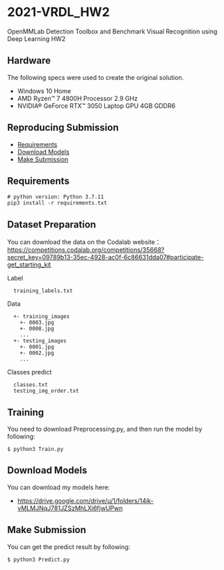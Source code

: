 # 2021-VRDL_HW2
OpenMMLab Detection Toolbox and Benchmark
Visual Recognition using Deep Learning HW2

##  Hardware

The following specs were used to create the original solution.

* Windows 10 Home
* AMD Ryzen™ 7 4800H Processor 2.9 GHz
* NVIDIA® GeForce RTX™ 3050 Laptop GPU 4GB GDDR6

## Reproducing Submission

*   [Requirements](#Requirements)
*   [Download Models](#Download-Models)
*   [Make Submission](#Make-Submission)


## Requirements

```train
# python version: Python 3.7.11
pip3 install -r requirements.txt
```

## Dataset Preparation
You can download the data on the Codalab website：https://competitions.codalab.org/competitions/35668?secret_key=09789b13-35ec-4928-ac0f-6c86631dda07#participate-get_starting_kit

Label 
```label
  training_labels.txt
```

Data
```data
  +- training_images
    +- 0003.jpg
    +- 0008.jpg
    ...
  +- testing_images
    +- 0001.jpg
    +- 0002.jpg
    ...
```

Classes predict

```predict
  classes.txt
  testing_img_order.txt
```

## Training

You need to download Preprocessing.py, and then run the model by following:

```train
$ python3 Train.py
```

## Download Models

You can download my models here:

- https://drive.google.com/drive/u/1/folders/14ik-vMLMJNqJ781JZSzMhLXi6fjwUPwn

## Make Submission

You can get the predict result by following:

```eval
$ python3 Predict.py
```
